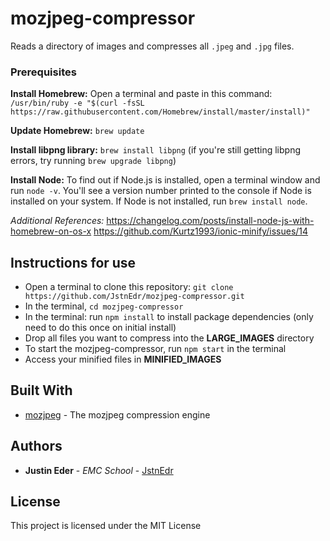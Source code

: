 # mozjpeg-compressor

Reads a directory of images and compresses all `.jpeg` and `.jpg` files.

### Prerequisites

**Install Homebrew:** Open a terminal and paste in this command: `/usr/bin/ruby -e "$(curl -fsSL https://raw.githubusercontent.com/Homebrew/install/master/install)"`

**Update Homebrew:** `brew update`

**Install libpng library:** `brew install libpng` (if you're still getting libpng errors, try running `brew upgrade libpng`)

**Install Node:** To find out if Node.js is installed, open a terminal window and run `node -v`. You'll see a version number printed to the console if Node is installed on your system. If Node is not installed, run `brew install node`.

*Additional References:*
https://changelog.com/posts/install-node-js-with-homebrew-on-os-x
https://github.com/Kurtz1993/ionic-minify/issues/14

## Instructions for use

* Open a terminal to clone this repository: `git clone https://github.com/JstnEdr/mozjpeg-compressor.git`
* In the terminal, `cd mozjpeg-compressor`
* In the terminal: run `npm install` to install package dependencies (only need to do this once on initial install)
* Drop all files you want to compress into the **LARGE_IMAGES** directory
* To start the mozjpeg-compressor, run `npm start` in the terminal
* Access your minified files in **MINIFIED_IMAGES**

## Built With

* [mozjpeg](https://www.npmjs.com/package/mozjpeg) - The mozjpeg compression engine

## Authors

* **Justin Eder** - *EMC School* - [JstnEdr](https://github.com/JstnEdr)

## License

This project is licensed under the MIT License
